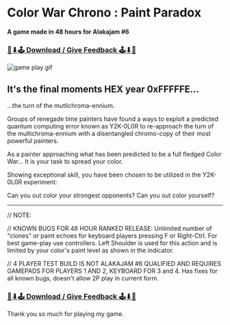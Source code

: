 # Color War Chrono : Paint Paradox
**A game made in 48 hours for Alakajam #6**

### [🔵⬇🕹 Download / Give Feedback 🕹⬇🔴](https://qst0.itch.io/color-war-chrono-paint-paradox)

![game play gif](https://img.itch.zone/aW1nLzIxNjg5NzYuZ2lm/original/MsM1wk.gif)

## It's the final moments HEX year 0xFFFFFE...

...the turn of the mutlichroma-ennium.

Groups of renegade time painters have found a ways to exploit a predicted quantum computing error known as Y2K-0L0R to re-approach the turn of the multichroma-ennium with a disentangled chromo-copy of their most powerful painters.

As a painter approaching what has been predicted to be a full fledged Color War...
It is your task to spread your color.

Showing exceptional skill, you have been chosen to be utilized in the Y2K-0L0R experiment:

Can you out color your strongest opponents?
Can you out color yourself? 

---

// NOTE:

// KNOWN BUGS FOR 48 HOUR RANKED RELEASE:
 Unlimited number of "clones" or paint echoes for keyboard players pressing F or Right-Ctrl. For best game-play use controllers. Left Shoulder is used for this action and is limited by your color's paint level as shown in the indicator.

// 4 PLAYER TEST BUILD IS NOT ALAKAJAM #6 QUALIFIED AND REQUIRES GAMEPADS FOR PLAYERS 1 AND 2, KEYBOARD FOR 3 and 4.
Has fixes for all known bugs, doesn't allow 2P play in current form.

### [🔵⬇🕹 Download / Give Feedback 🕹⬇🔴](https://qst0.itch.io/color-war-chrono-paint-paradox)
Thank you so much for playing my game.
